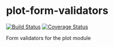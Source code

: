 # plot-form-validators

[![Build Status](https://travis-ci.org/botswana-harvard/plot-form-validators.svg?branch=develop)](https://travis-ci.org/botswana-harvard/plot-form-validators) [![Coverage Status](https://coveralls.io/repos/github/botswana-harvard/plot-form-validators/badge.svg?branch=develop)](https://coveralls.io/github/botswana-harvard/plot-form-validators?branch=develop)

Form validators for the plot module
